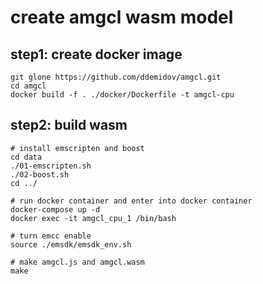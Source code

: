 # create amgcl wasm model

## step1: create docker image
```
git glone https://github.com/ddemidov/amgcl.git
cd amgcl
docker build -f . ./docker/Dockerfile -t amgcl-cpu
```

## step2: build wasm
```
# install emscripten and boost
cd data
./01-emscripten.sh
./02-boost.sh
cd ../

# run docker container and enter into docker container
docker-compose up -d
docker exec -it amgcl_cpu_1 /bin/bash

# turn emcc enable
source ./emsdk/emsdk_env.sh

# make amgcl.js and amgcl.wasm
make
```

